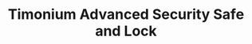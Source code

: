 ---
title: "Timonium Advanced Security Safe and Lock"
url: /timonium/timonium-advanced-security-safe-and-lock/
shop: locksmith
---